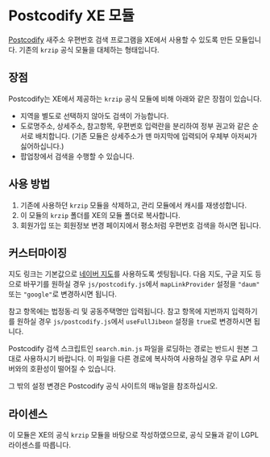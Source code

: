 
Postcodify XE 모듈
==================

[Postcodify](http://postcodify.poesis.kr/) 새주소 우편번호 검색 프로그램을
XE에서 사용할 수 있도록 만든 모듈입니다. 기존의 `krzip` 공식 모듈을 대체하는 형태입니다.


장점
----

Postcodify는 XE에서 제공하는 `krzip` 공식 모듈에 비해 아래와 같은 장점이 있습니다.

- 지역을 별도로 선택하지 않아도 검색이 가능합니다.
- 도로명주소, 상세주소, 참고항목, 우편번호 입력란을 분리하여 정부 권고와 같은 순서로 배치합니다.
  (기존 모듈은 상세주소가 맨 마지막에 입력되어 우체부 아저씨가 싫어하십니다.)
- 팝업창에서 검색을 수행할 수 있습니다.


사용 방법
---------

1. 기존에 사용하던 `krzip` 모듈을 삭제하고, 관리 모듈에서 캐시를 재생성합니다.
2. 이 모듈의 `krzip` 폴더를 XE의 모듈 폴더로 복사합니다.
3. 회원가입 또는 회원정보 변경 페이지에서 평소처럼 우편번호 검색을 하시면 됩니다.


커스터마이징
------------

지도 링크는 기본값으로 [네이버 지도](http://map.naver.com/)를 사용하도록 셋팅됩니다.
다음 지도, 구글 지도 등으로 바꾸기를 원하실 경우
`js/postcodify.js`에서 `mapLinkProvider` 설정을 `"daum"` 또는 `"google"`로 변경하시면 됩니다.

참고 항목에는 법정동·리 및 공동주택명만 입력됩니다.
참고 항목에 지번까지 입력하기를 원하실 경우
`js/postcodify.js`에서 `useFullJibeon` 설정을 `true`로 변경하시면 됩니다.

Postcodify 검색 스크립트인 `search.min.js` 파일을 로딩하는 경로는
반드시 원본 그대로 사용하시기 바랍니다.
이 파일을 다른 경로에 복사하여 사용하실 경우 무료 API 서버와의 호환성이 떨어질 수 있습니다.

그 밖의 설정 변경은 Postcodify 공식 사이트의 매뉴얼을 참조하십시오.


라이센스
--------

이 모듈은 XE의 공식 `krzip` 모듈을 바탕으로 작성하였으므로,
공식 모듈과 같이 LGPL 라이센스를 따릅니다.
